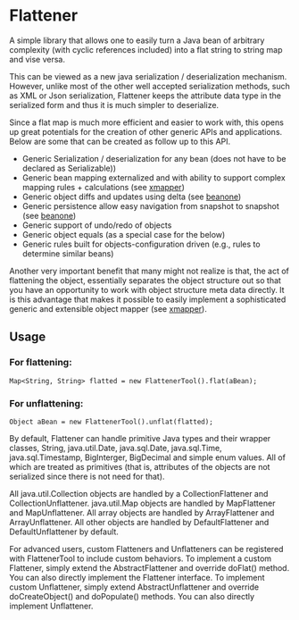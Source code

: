 # Flattener

A simple library that allows one to easily turn a Java bean of arbitrary complexity (with cyclic references included) into a flat string to string map and vise versa. 

This can be viewed as a new java serialization / deserialization mechanism. However, unlike most of the other well accepted serialization methods, such as XML or Json serialization, Flattener keeps the attribute data type in the serialized form and thus it is much simpler to deserialize.

Since a flat map is much more efficient and easier to work with, this opens up great potentials for the creation of other generic APIs and applications. Below are some that can be created as follow up to this API.

* Generic Serialization / deserialization for any bean (does not have to be declared as Serializable))
* Generic bean mapping externalized and with ability to support complex mapping rules + calculations (see <a href="https://github.com/beanone/xmapper">xmapper</a>)
* Generic object diffs and updates using delta (see <a href="https://github.com/beanone/beanone">beanone</a>)
* Generic persistence allow easy navigation from snapshot to snapshot (see <a href="https://github.com/beanone/beanone">beanone</a>)
* Generic support of undo/redo of objects
* Generic object equals (as a special case for the below)
* Generic rules built for objects-configuration driven (e.g., rules to determine similar beans)

Another very important benefit that many might not realize is that, the act of flattening the object, essentially separates the object structure out so that you have an opportunity to work with object structure meta data directly. It is this advantage that makes it possible to easily implement a sophisticated generic and extensible object mapper (see <a href="https://github.com/beanone/xmapper">xmapper</a>).

## Usage

### For flattening:

	Map<String, String> flatted = new FlattenerTool().flat(aBean);

### For unflattening:

	Object aBean = new FlattenerTool().unflat(flatted);

By default, Flattener can handle primitive Java types and their wrapper classes, String, java.util.Date, java.sql.Date, java.sql.Time, java.sql.Timestamp, BigInterger, BigDecimal and simple enum values. All of which are treated as primitives (that is, attributes of the objects are not serialized since there is not need for that). 

All java.util.Collection objects are handled by a CollectionFlattener and CollectionUnflattener. java.util.Map objects are handled by MapFlattener and MapUnflattener. All array objects are handled by ArrayFlattener and ArrayUnflattener. All other objects are handled by DefaultFlattener and DefaultUnflattener by default.

For advanced users, custom Flatteners and Unflatteners can be registered with FlattenerTool to include custom behaviors. To implement a custom Flattener, simply extend the AbstractFlattener and override doFlat() method. You can also directly implement the Flattener interface. To implement custom Unflattener, simply extend AbstractUnflattener and override doCreateObject() and doPopulate() methods. You can also directly implement Unflattener.
